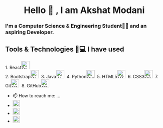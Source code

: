 <h1 align="center">Hello 👋 , I am Akshat Modani</h1>

### I'm a Computer Science & Engineering Student👨‍🎓 and an aspiring Developer.


## Tools & Technologies 🏽‍💻 I have used
<div>
1. React<img alt="React" width="26px" src="https://img.icons8.com/color/48/000000/react-native.png" />&nbsp;
</div>
2. Bootstrap<img alt="Bootstrap" width="26px" src="https://img.icons8.com/color/48/000000/bootstrap.png"/>&nbsp;
3. Java<img alt="Java" width="26px" src="https://img.icons8.com/color/48/000000/java-coffee-cup-logo.png" />&nbsp;
4. Python<img alt="Python" width="26px" src="https://img.icons8.com/color/48/000000/python.png" />&nbsp;
5. HTML5<img alt="HTML5" width="26px" src="https://img.icons8.com/color/48/000000/html-5.png" />&nbsp;
6. CSS3<img alt="CSS3" width="26px" src="https://img.icons8.com/color/48/000000/css3.png" />&nbsp;
7. Git<img alt="Git" width="26px" src="https://img.icons8.com/color/48/000000/git.png" />&nbsp;
8. GitHub<img alt="GitHub" width="26px" src="https://img.icons8.com/fluent/48/000000/github.png" />&nbsp;

- 📫 How to reach me: ...
- [<img  alt="Akshat Modani | LinkedIn" width="22px" src="https://cdn.jsdelivr.net/npm/simple-icons@v3/icons/linkedin.svg" />][linkedin]&nbsp;&nbsp;&nbsp;
- [<img  alt="akshatmodani@gmail.com | Mail" width="22px" src="https://cdn.jsdelivr.net/npm/simple-icons@v3/icons/gmail.svg" />][mail]&nbsp;&nbsp;&nbsp;
- [<img  alt="Akshat Modani | Instagram" width="22px" src="https://cdn.jsdelivr.net/npm/simple-icons@v3/icons/gmail.svg" />][mail]&nbsp;&nbsp;&nbsp;
<!--
**Akshat12210/Akshat12210** is a ✨ _special_ ✨ repository because its `README.md` (this file) appears on your GitHub profile.

Here are some ideas to get you started:

- 🔭 I’m currently working on ...
- 🌱 I’m currently learning ...
- 👯 I’m looking to collaborate on ...
- 🤔 I’m looking for help with ...
- 💬 Ask me about ...
- 📫 How to reach me: ...
- 😄 Pronouns: ...
- ⚡ Fun fact: ...
-->

<!-- Syntax Links -->

[mail]: mailto:akshatmodani@gmail.com
[github]: https://github.com/Akshat12210/
[github-repo]: https://github.com/akshat12210?tab=repositories
[linkedin]: https://www.linkedin.com/in/akshat-modani-0764201b1

